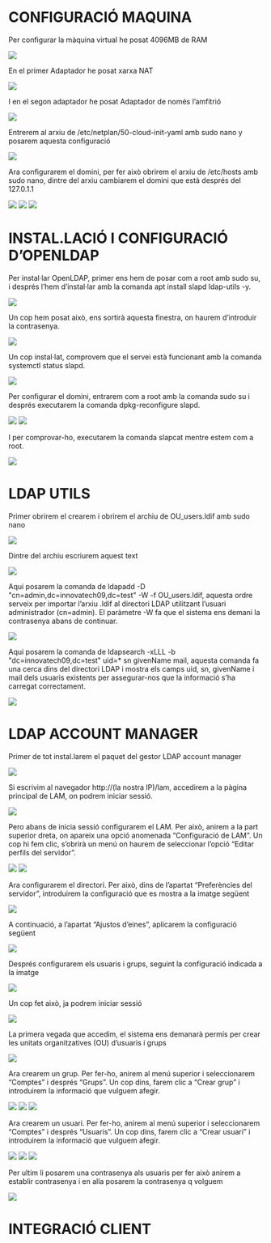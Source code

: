 # CONFIGURACIÓ MAQUINA  
Per configurar la màquina virtual he posat 4096MB de RAM  

![](img/image1.png)

En el primer Adaptador he posat xarxa NAT  

![](img/image2.png)

I en el segon adaptador he posat Adaptador de només l’amfitrió  

![](img/image3.png)

Entrerem al arxiu de /etc/netplan/50-cloud-init-yaml amb sudo nano y posarem aquesta configuració  

![](img/image4.png)

Ara configurarem el domini, per fer això obrirem el arxiu de /etc/hosts amb sudo nano, dintre del arxiu cambiarem el domini que està després del 127.0.1.1  

![](img/image5.png)
![](img/image6.png)
![](img/image7.png)

# INSTAL.LACIÓ I CONFIGURACIÓ D’OPENLDAP  

Per instal·lar OpenLDAP, primer ens hem de posar com a root amb sudo su, i després l’hem d’instal·lar amb la comanda apt install slapd ldap-utils -y.  

![](img/image8.png)

Un cop hem posat això, ens sortirà aquesta finestra, on haurem d’introduir la contrasenya.  

![](img/image9.png)

Un cop instal·lat, comprovem que el servei està funcionant amb la comanda systemctl status slapd.  

![](img/image10.png)

Per configurar el domini, entrarem com a root amb la comanda sudo su i després executarem la comanda dpkg-reconfigure slapd.  

![](img/image11.png)
![](img/image12.png)

I per comprovar-ho, executarem la comanda slapcat mentre estem com a root.  

![](img/image13.png)

# LDAP UTILS
Primer obrirem el crearem i obrirem el archiu de OU_users.ldif amb sudo nano

![](img/image14.png)

Dintre del archiu escriurem aquest text

![](img/image15.png)

Aqui posarem la comanda de ldapadd -D "cn=admin,dc=innovatech09,dc=test" -W -f OU_users.ldif, aquesta ordre serveix per importar l’arxiu .ldif al directori LDAP utilitzant l’usuari administrador (cn=admin). El paràmetre -W fa que el sistema ens demani la contrasenya abans de continuar.

![](img/image16.png)

Aqui posarem la comanda de ldapsearch -xLLL -b "dc=innovatech09,dc=test" uid=* sn givenName mail, aquesta comanda fa una cerca dins del directori LDAP i mostra els camps uid, sn, givenName i mail dels usuaris existents per assegurar-nos que la informació s’ha carregat correctament.

![](img/image17.png)

# LDAP ACCOUNT MANAGER
Primer de tot instal.larem el paquet del gestor LDAP account manager

![](img/image18.png)

Si escrivim al navegador http://(la nostra IP)/lam, accedirem a la pàgina principal de LAM, on podrem iniciar sessió.

![](img/image19.png)

Pero abans de inicia sessió configurarem el LAM. Per això, anirem a la part superior dreta, on apareix una opció anomenada “Configuració de LAM”.
Un cop hi fem clic, s’obrirà un menú on haurem de seleccionar l’opció “Editar perfils del servidor”.

![](img/image20(2).png)
![](img/image20.png)

Ara configurarem el directori. Per això, dins de l’apartat “Preferències del servidor”, introduirem la configuració que es mostra a la imatge següent

![](img/image21.png)

A continuació, a l’apartat “Ajustos d’eines”, aplicarem la configuració següent

![](img/image22.png)

Després configurarem els usuaris i grups, seguint la configuració indicada a la imatge

![](img/image23.png)

Un cop fet això, ja podrem iniciar sessió

![](img/image24.png)

La primera vegada que accedim, el sistema ens demanarà permís per crear les unitats organitzatives (OU) d’usuaris i grups

![](img/image25.png)

Ara crearem un grup. Per fer-ho, anirem al menú superior i seleccionarem “Comptes” i després “Grups”.
Un cop dins, farem clic a “Crear grup” i introduirem la informació que vulguem afegir.

![](img/image26.png)
![](img/image27.png)
![](img/image28.png)

Ara crearem un usuari. Per fer-ho, anirem al menú superior i seleccionarem “Comptes” i després “Usuaris”.
Un cop dins, farem clic a “Crear usuari” i introduirem la informació que vulguem afegir.

![](img/image29.png)
![](img/image31.png)
![](img/image33.png)

Per ultim li posarem una contrasenya als usuaris per fer això anirem a establir contrasenya i en alla posarem la contrasenya q volguem

![](img/image34.png)

# INTEGRACIÓ CLIENT




